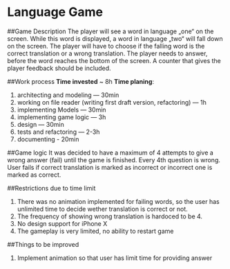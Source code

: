 # Language Game

##Game Description
The player will see a word in language „one“ on the screen. While this word is displayed, a word in language „two“ will fall down on the screen. The player will have to choose if the falling word is the correct translation or a wrong translation. The player needs to answer, before the word reaches the bottom of the screen. A counter that gives the player feedback should be included.

##Work process
**Time invested**  ~ 8h
**Time planing**:
 1. architecting and modeling — 30min
 2. working on file reader (writing first draft version, refactoring) — 1h
 3. implementing Models — 30min
 4. implementing game logic — 3h
 5. design — 30min
 6. tests and refactoring — 2-3h
 7. documenting - 20min
 
 ##Game logic
 It was decided to have a maximum of 4 attempts to give a wrong answer (fail) until the game is finished. Every 4th question is wrong. User fails if correct translation is marked as incorrect or incorrect one is marked as correct.
 
 ##Restrictions due to time limit
 1. There was no animation implemented for failing words, so the user has unlimited time to decide wether translation is correct or not.
 2. The frequency of showing wrong translation is hardoced to be 4.
 3. No design support for iPhone X
 4. The gameplay is very limited, no ability to restart game
 
 ##Things to be improved
 1. Implement animation so that user has limit time for providing answer

